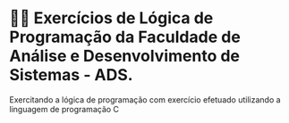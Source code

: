 # 👨‍💻 Exercícios de Lógica de Programação da Faculdade de Análise e Desenvolvimento de Sistemas - ADS.

Exercitando a lógica de programação com exercício efetuado utilizando a linguagem de programação C
